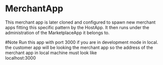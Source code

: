 # MerchantApp
This merchant app is later cloned and configured to spawn new merchant apps fitting this specific pattern by the HostApp. It then runs under the administration of the MarketplaceApp it belongs to.

#Note
 Run this app with port 3000 if you are in development mode in local. the customer app will be looking the merchant app so the address of the merchant app in local machine must look like
  <br> localhost:3000
